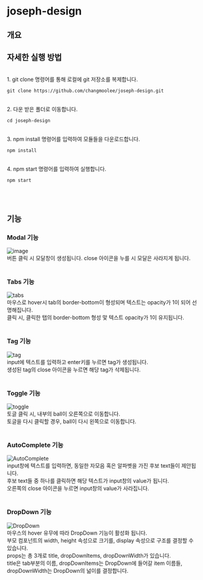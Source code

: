 # joseph-design

## 개요

## 자세한 실행 방법
<br>
1. git clone 명령어를 통해 로컬에 git 저장소를 복제합니다.
<pre><code>git clone https://github.com/changmoolee/joseph-design.git</code></pre><br>
2. 다운 받은 폴더로 이동합니다.
<pre><code>cd joseph-design</code></pre><br>
3. npm install 명령어를 입력하여 모듈들을 다운로드합니다.
<pre><code>npm install</code></pre><br>
4. npm start 명령어를 입력하여 실행합니다.
<pre><code>npm start</code></pre><br><br>

## 기능
### Modal 기능<br>
![image](https://user-images.githubusercontent.com/84559872/166252766-4af5bcde-84df-4375-820a-ea4ceae11d10.png)<br>
버튼 클릭 시 모달창이 생성됩니다. close 아이콘을 누를 시 모달은 사라지게 됩니다.<br><br>
### Tabs 기능<br>
![tabs](https://user-images.githubusercontent.com/84559872/166253828-35796ab5-dfbf-43c9-ad7e-aab6b4a461fe.gif)<br>
마우스로 hover시 tab의 border-bottom이 형성되며 텍스트는 opacity가 1이 되어 선명해집니다.<br>
클릭 시, 클릭한 탭의 border-bottom 형성 맟 텍스트 opacity가 1이 유지됩니다.<br><br>
### Tag 기능<br>
![tag](https://user-images.githubusercontent.com/84559872/166254655-9496d01c-facc-488b-a50d-11323607685b.gif)<br>
input에 텍스트를 입력하고 enter키를 누르면 tag가 생성됩니다.<br>
생성된 tag의 close 아이콘을 누르면 해당 tag가 삭제됩니다.<br><br>
### Toggle 기능
![toggle](https://user-images.githubusercontent.com/84559872/166391898-bfc2a417-bae9-4604-893e-6b60b50e4ae0.gif)<br>
토글 클릭 시, 내부의 ball이 오른쪽으로 이동합니다.<br>
토글을 다시 클릭할 경우, ball이 다시 왼쪽으로 이동합니다.<br><br>
### AutoComplete 기능
![AutoComplete](https://user-images.githubusercontent.com/84559872/166392040-08003b52-22fc-4eef-8d02-77732e841107.gif)<br>
input창에 텍스트를 입력하면, 동일한 자모음 혹은 알파벳을 가진 후보 text들이 제안됩니다.<br>
후보 text들 중 하나를 클릭하면 해당 텍스트가 input창의 value가 됩니다.<br>
오른쪽의 close 아이콘을 누르면 input창의 value가 사라집니다.<br><br>
### DropDown 기능
![DropDown](https://user-images.githubusercontent.com/84559872/167998996-d17d3611-e921-4e95-85ae-842b0df869ed.gif)<br>
마우스의 hover 유무에 따라 DropDown 기능이 활성화 됩니다.<br>
부모 컴포넌트의 width, height 속성으로 크기를, display 속성으로 구조를 결정할 수 있습니다.<br>
props는 총 3개로 title, dropDownItems, dropDownWidth가 있습니다.<br>
title은 tab부분의 이름, dropDownItems는 DropDown에 들어갈 item 이름들, dropDownWidth는 DropDown의 넒이를 결정합니다.<br><br>
